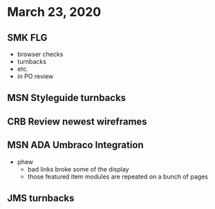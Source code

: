 # March 23, 2020

## SMK FLG
- browser checks
- turnbacks
- etc. 
- in PO review

## MSN Styleguide turnbacks

## CRB Review newest wireframes

## MSN ADA Umbraco Integration
- phew
  - bad links broke some of the display
  - those featured item modules are repeated on a bunch of pages

## JMS turnbacks
